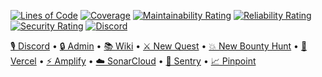 [![Lines of Code](https://sonarcloud.io/api/project_badges/measure?project=applyfuture%2Fmonorepo&metric=ncloc&token=3d70e9ad498ddc4ff4e7e82124ed96f9c99eb48d)](https://sonarcloud.io/dashboard?id=applyfuture%2Fmonorepo)
[![Coverage](https://sonarcloud.io/api/project_badges/measure?project=applyfuture%2Fmonorepo&metric=coverage&token=3d70e9ad498ddc4ff4e7e82124ed96f9c99eb48d)](https://sonarcloud.io/dashboard?id=applyfuture%2Fmonorepo)
[![Maintainability Rating](https://sonarcloud.io/api/project_badges/measure?project=applyfuture%2Fmonorepo&metric=sqale_rating&token=3d70e9ad498ddc4ff4e7e82124ed96f9c99eb48d)](https://sonarcloud.io/dashboard?id=applyfuture%2Fmonorepo)
[![Reliability Rating](https://sonarcloud.io/api/project_badges/measure?project=applyfuture%2Fmonorepo&metric=reliability_rating&token=3d70e9ad498ddc4ff4e7e82124ed96f9c99eb48d)](https://sonarcloud.io/dashboard?id=applyfuture%2Fmonorepo)
[![Security Rating](https://sonarcloud.io/api/project_badges/measure?project=applyfuture%2Fmonorepo&metric=security_rating&token=3d70e9ad498ddc4ff4e7e82124ed96f9c99eb48d)](https://sonarcloud.io/dashboard?id=applyfuture%2Fmonorepo)
[![Discord](https://img.shields.io/discord/862588772981669908.svg?label=&logo=discord&logoColor=ffffff&color=7389D8&labelColor=6A7EC2)](https://discord.gg/m3aDyXUaXE)


[🎙️ Discord](https://discord.gg/m3aDyXUaXE) • [🔒 Admin](https://admin.applyfuture.com/) • [📚 Wiki](https://github.com/ApplyFutureEd/monorepo/wiki) • [⚔️ New Quest](https://github.com/ApplyFutureEd/monorepo/issues/new?template=new_quest.md) • [💥 New Bounty Hunt](https://github.com/ApplyFutureEd/monorepo/issues/new?template=new_bounty_hunt.md) • [🚀 Vercel](https://vercel.com/applyfuture) • [⚡ Amplify](https://ap-southeast-1.console.aws.amazon.com/amplify/home?region=ap-southeast-1#/d1myhy97cpodfp) • [☁️ SonarCloud](https://sonarcloud.io/dashboard?id=applyfuture%2Fmonorepo) • [🔮 Sentry](https://sentry.io/organizations/applyfuture/issues/?project=5517348) • [📈 Pinpoint](https://us-west-2.console.aws.amazon.com/pinpoint/home?region=us-west-2#/apps/1b1231e1f78d402cbc2c5b7de6fc577c)




